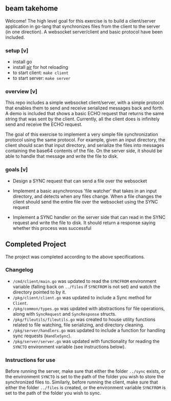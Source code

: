 ## beam takehome

Welcome! The high level goal for this exercise is to build a client/server application in go-lang that synchronizes files from the client to the server (in one direction). A websocket server/client and basic protocol have been included.

### setup [v]

- install go
- install [air](https://github.com/cosmtrek/air) for hot reloading
- to start client: `make client`
- to start server: `make server`

### overview [v]

This repo includes a simple websocket client/server, with a simple protocol that enables them to send and receive serialized messages back and forth. A demo is included that shows a basic ECHO request that returns the same string that was sent by the client. Currently,
all the client does is infinitely send and receive the ECHO request.

The goal of this exercise to implement a very simple file synchronization protocol using the same protocol. For example, given an input directory, the client should scan that input directory, and serialize the files into messages containing the base64 contents of the file. On the server side, it should be able to handle that message and write the file to disk.

### goals [v]

- Design a SYNC request that can send a file over the websocket

- Implement a basic asynchronous 'file watcher' that takes in an input directory, and detects when any files change. When a file changes the client should send the entire file over the websocket using the SYNC request

- Implement a SYNC handler on the server side that can read in the SYNC request and write the file to disk. It should return a response saying whether this process was successful

## Completed Project
The project was completed according to the above specifications. 
### Changelog
- `/cmd/client/main.go` was updated to read the `SYNCFROM` environment variable (falling back on `../files` if `SYNCFROM` is not set) and watch the directory pointed to by it.
- `/pkg/client/client.go` was updated to include a Sync method for `Client`.
- `/pkg/common/types.go` was updated with abstractions for file operations, along with `SyncRequest` and `SyncResponse` structs.
- `/pkg/fileutils/fileutils.go` was created to house utility functions related to file watching, file serializing, and directory cleaning. 
- `/pkg/server/handlers.go` was updated to include a function for handling sync requests (`HandleSync`).
- `/pkg/server/server.go` was updated with functionality for reading the `SYNCTO` environment variable (see instructions below).

### Instructions for use
 Before running the server, make sure that either the folder `../sync` exists, or the environment `SYNCTO` is set to the path of the folder you wish to store the synchronized files to. Similarly, before running the client, make sure that either the folder `../files` is created, or the environment variable `SYNCFROM` is set to the path of the folder you wish to sync.